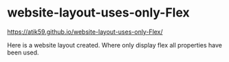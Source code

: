 # website-layout-uses-only-Flex

https://atik59.github.io/website-layout-uses-only-Flex/

Here is a website layout created. Where only display flex all properties have been used.
